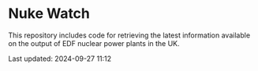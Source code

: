 # Nuke Watch

This repository includes code for retrieving the latest information available on the output of EDF nuclear power plants in the UK.

Last updated: 2024-09-27 11:12